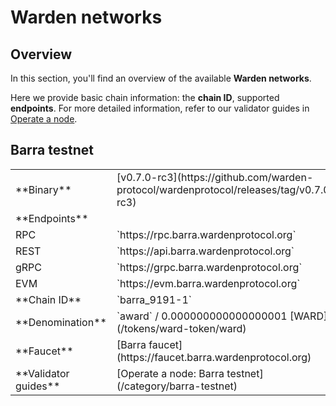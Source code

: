 ﻿---
sidebar_position: 5
---

# Warden networks

## Overview

In this section, you'll find an overview of the available **Warden networks**.

Here we provide basic chain information: the **chain ID**, supported **endpoints**. For more detailed information, refer to our validator guides in [Operate a node](/operate-a-node/introduction).


## Barra testnet

<table>
  <tr>
    <td>**Binary**</td>
    <td>[v0.7.0-rc3](https://github.com/warden-protocol/wardenprotocol/releases/tag/v0.7.0-rc3)</td>
  </tr>
  <tr>
    <td>**Endpoints**</td>
    <tr>
      <td>RPC</td>
      <td>`https://rpc.barra.wardenprotocol.org`</td>
    </tr>
    <tr>
      <td>REST</td>
      <td>`https://api.barra.wardenprotocol.org`</td>
    </tr>
    <tr>
      <td>gRPC</td>
      <td>`https://grpc.barra.wardenprotocol.org`</td>
    </tr>
    <tr>
      <td>EVM</td>
      <td>`https://evm.barra.wardenprotocol.org`</td>
    </tr>
  </tr>
  <tr>
    <td>**Chain ID**</td>
    <td>`barra_9191-1`</td>
  </tr>
  <tr>
    <td>**Denomination**</td>
    <td>`award` / 0.000000000000000001 [WARD](/tokens/ward-token/ward)</td>
  </tr>
  <tr>
    <td>**Faucet**</td>
    <td>[Barra faucet](https://faucet.barra.wardenprotocol.org)</td>
  </tr>
  <tr>
    <td>**Validator guides**</td>
    <td>[Operate a node: Barra testnet](/category/barra-testnet)</td>
  </tr>
</table>
